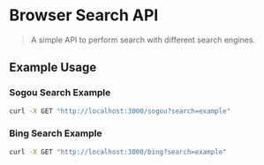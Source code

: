 # Browser Search API

> A simple API to perform search with different search engines.

## Example Usage

### Sogou Search Example

```sh
curl -X GET "http://localhost:3000/sogou?search=example"
```

### Bing Search Example

```sh
curl -X GET "http://localhost:3000/bing?search=example"
```
